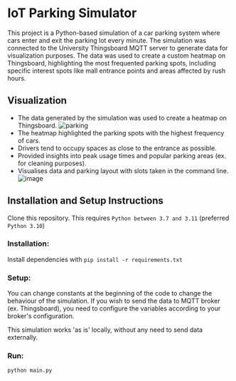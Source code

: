 # IoT Parking Simulator
This project is a Python-based simulation of a car parking system where cars enter and exit the parking lot every minute. The simulation was connected to the University Thingsboard MQTT server to generate data for visualization purposes. The data was used to create a custom heatmap on Thingsboard, highlighting the most frequented parking spots, including specific interest spots like mall entrance points and areas affected by rush hours.

## Visualization
- The data generated by the simulation was used to create a heatmap on Thingsboard.
![parking](https://github.com/bSienkiewicz/IoT-Parking-Simulator/assets/50502786/d5256f24-9c33-431d-841a-fae20b6f744f)
- The heatmap highlighted the parking spots with the highest frequency of cars.
- Drivers tend to occupy spaces as close to the entrance as possible.
- Provided insights into peak usage times and popular parking areas (ex. for cleaning purposes).
- Visualises data and parking layout with slots taken in the command line.
![image](https://github.com/bSienkiewicz/IoT-Parking-Simulator/assets/50502786/92d5b595-48b1-4332-92ae-ff89e53828d0)

## Installation and Setup Instructions
Clone this repository. This requires `Python between 3.7 and 3.11` (preferred `Python 3.10`)

### Installation:
Install dependencies with `pip install -r requirements.txt`

### Setup:
You can change constants at the beginning of the code to change the behaviour of the simulation.
If you wish to send the data to MQTT broker (ex. Thingsboard), you need to configure the variables according to your broker's configuration.

This simulation works 'as is' locally, without any need to send data externally.

### Run:
`python main.py`
